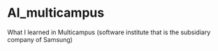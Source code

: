# AI_multicampus
What I learned in Multicampus (software institute that is the subsidiary company of Samsung)
